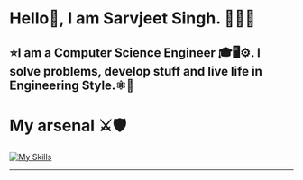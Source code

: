 # Hello👋, I am Sarvjeet Singh. 👩🏻‍💻  

## ⭐I am a Computer Science Engineer 🎓🖥️⚙️. I solve problems, develop stuff and live life in Engineering Style.⚛🚀


# My arsenal ⚔️🛡️
     

[![My Skills](https://skillicons.dev/icons?i=py,java,js,html,css,spring,c,django,cpp,bootstrap,azure,flask,figma,github,git,heroku,linux,mysql,netlify,postman,react,tensorflow,vscode,sqlite,gcp)]([https://github.com/aazad20])

<hr>

<!--
### Connect :
[![My LinkedIn](https://skillicons.dev/icons?i=linkedin)](https://www.linkedin.com/in/sarvjeet-singh-6249551b7/)
--
